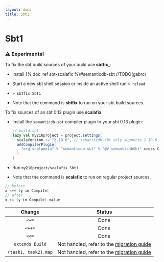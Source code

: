 ```yaml
---
layout: docs
title: Sbt1
---
```


# Sbt1

### ⚠️ Experimental

To fix the sbt build sources of your build use __sbtfix___:

- Install {% doc_ref sbt-scalafix %}#semanticdb-sbt //TODO(gabro)

- Start a new sbt shell session or inside an active shell run `> reload`

- `> sbtfix Sbt1`

- Note that the command is __sbtfix__ to run on your sbt build sources.

To fix sources of an sbt 0.13 plugin use __scalafix__:

- Install the `semanticdb-sbt` compiler plugin to your sbt 0.13 plugin:

    ```scala
    // build.sbt
    lazy val my210project = project.settings(
      scalaVersion := "2.10.6", // semanticdb-sbt only supports 2.10.6
      addCompilerPlugin(
        "org.scalameta" % "semanticdb-sbt" % "@V.semanticdbSbt" cross CrossVersion.full
      )
    )
    ```

- Run `my210project/scalafix Sbt1`

- Note that the command is __scalafix__ to run on regular project sources.

```scala
// before
x <+= (y in Compile)
// after
x += (y in Compile).value
```

| Change          | Status |
|:---------------:|:------:|
| `<+=`           |  Done  |
| `<++=`          |  Done  |
| `<<=`           |  Done  |
| `extends Build` | Not handled, refer to the [migration guide](http://www.scala-sbt.org/1.x/docs/Migrating-from-sbt-013x.html#Migrating+from+the+Build+trait) |
| `(task1, task2).map` | Not handled, refer to the [migration guide](http://www.scala-sbt.org/1.x/docs/Migrating-from-sbt-013x.html#Migrating+from+the+tuple+enrichments) |
